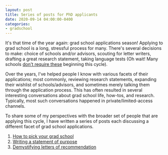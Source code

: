 ```yaml
---
layout: post
title: Series of posts for PhD applicants
date: 2020-09-14 04:00:00-0400
categories:
- gradschool
---
```


It's that time of the year again: grad school applications season! Applying to grad school is a long, stressful process for many. There's several decisions to make: choice of schools and/or advisors, scouting for letter writers, drafting a great research statement, taking language tests (Oh wait! Many schools [don't require these](https://twitter.com/paul_pearce/status/1304171346008707074?s=20) beginning this cycle).

Over the years, I've helped people I know with various facets of their applications; most commonly, reviewing research statements, expanding their wishlist of schools/advisors, and sometimes merely talking them through the application process. This has often resulted in several interesting conversations about grad school life, how-tos, and research. Typically, most such conversations happened in private/limited-access channels.

To share some of my perspectives with the broader set of people that are applying this cycle, I have written a series of posts each discussing a different facet of grad school applications.

1. [How to pick your grad school](http://krrish94.github.io/blog/2020/gradschool-pick-school/)
2. [Writing a statement of purpose](http://krrish94.github.io/blog/2020/gradschool-sop/)
3. [Demystifying letters of recommendation](http://krrish94.github.io/blog/2020/gradschool-letters/)
